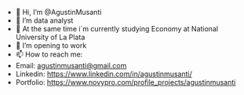 - 👋 Hi, I’m @AgustinMusanti
- 👀 I’m data analyst
- 🌱 At the same time i´m currently studying Economy at National University of La Plata
- 💞️ I’m opening to work 
- 📫 How to reach me:
- Email: agustinmusanti@gmail.com
- Linkedin: https://www.linkedin.com/in/agustinmusanti/
- Portfolio: https://www.novypro.com/profile_projects/agustinmusanti

<!---
AgustinMusanti/AgustinMusanti is a ✨ special ✨ repository because its `README.md` (this file) appears on your GitHub profile.
You can click the Preview link to take a look at your changes.
--->
